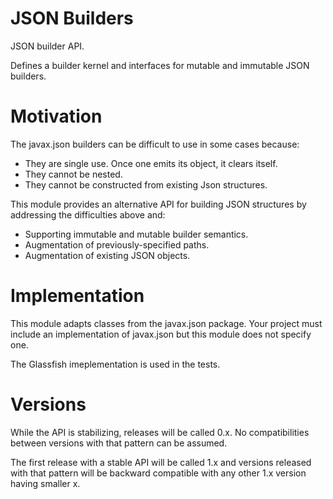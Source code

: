 JSON Builders
=============

JSON builder API. 

Defines a builder kernel and interfaces for mutable and
immutable JSON builders.


# Motivation

The javax.json builders can be difficult to use in some
cases because:

* They are single use. Once one emits its object, it clears
  itself.
* They cannot be nested.
* They cannot be constructed from existing Json structures.

This module provides an alternative API for building JSON
structures by addressing the difficulties above and:

* Supporting immutable and mutable builder semantics.
* Augmentation of previously-specified paths.
* Augmentation of existing JSON objects.

# Implementation

This module adapts classes from the javax.json package. Your
project must include an implementation of javax.json but this
module does not specify one.

The Glassfish imeplementation is used in the tests.

# Versions

While the API is stabilizing, releases will be called 0.x.
No compatibilities between versions with that pattern can be assumed.

The first release with a stable API will be called 1.x and versions
released with that pattern will be backward compatible with
any other 1.x version having smaller x.




